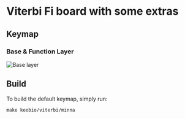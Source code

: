 # Viterbi Fi board with some extras

## Keymap

### Base & Function Layer

![Base layer](https://i.imgur.com/x8VFgYg.png)

## Build

To build the default keymap, simply run:

    make keebio/viterbi/minna